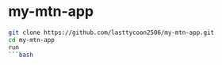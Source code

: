 # my-mtn-app

```bash
git clone https://github.com/lasttycoon2506/my-mtn-app.git
cd my-mtn-app
run
```bash
